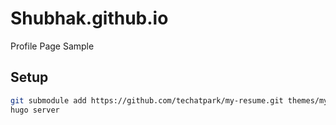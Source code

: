 # Shubhak.github.io
Profile Page Sample

## Setup

```sh
git submodule add https://github.com/techatpark/my-resume.git themes/my-resume
hugo server
```
